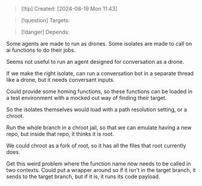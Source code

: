 
>[!tip] Created: [2024-08-19 Mon 11:43]

>[!question] Targets: 

>[!danger] Depends: 

Some agents are made to run as drones.
Some isolates are made to call on ai functions to do their jobs.

Seems not useful to run an agent designed for conversation as a drone.

If we make the right isolate, can run a conversation bot in a separate thread like a drone, but it needs conversant inputs.

Could provide some homing functions, so these functions can be loaded in a test environment with a mocked out way of finding their target.

So the isolates themselves would load with a path resolution setting, or a chroot.

Run the whole branch in a chroot jail, so that we can emulate having a new repo, but inside that repo, it thinks it is root.

We could chroot as a fork of root, so it has all the files that root currently does.

Get this weird problem where the function name now needs to be called in two contexts.
Could put a wrapper around so if it isn't in the target branch, it sends to the target branch, but if it is, it runs its code payload.